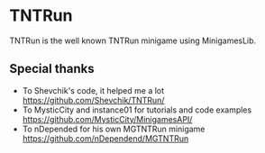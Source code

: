# TNTRun
TNTRun is the well known TNTRun minigame using MinigamesLib.

## Special thanks
- To Shevchik's code, it helped me a lot https://github.com/Shevchik/TNTRun/
- To MysticCity and instance01 for tutorials and code examples https://github.com/MysticCity/MinigamesAPI/
- To nDepended for his own MGTNTRun minigame https://github.com/nDependend/MGTNTRun
